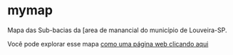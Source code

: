 # mymap
Mapa das Sub-bacias da [area de manancial do município de Louveira-SP.

Você pode explorar esse mapa [como uma página web clicando aqui](mapaLoveira.html)
